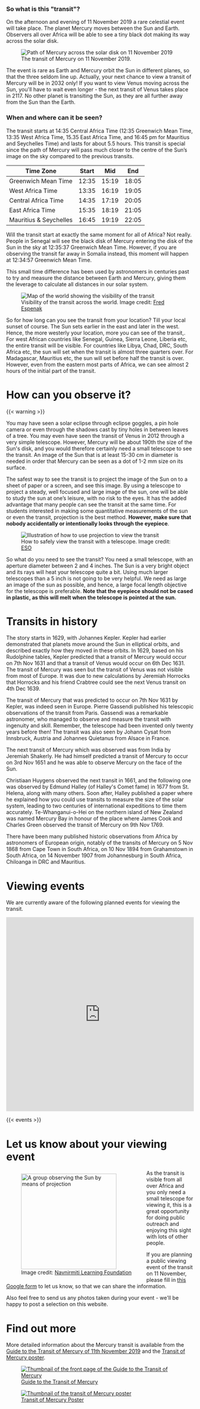 ### So what is this "transit"?

On the afternoon and evening of 11 November 2019 a rare celestial event will take place. The planet Mercury moves between the Sun and Earth. Observers all over Africa will be able to see a tiny black dot making its way  across the solar disk.

<figure class="image">
<img alt="Path of Mercury across the solar disk on 11 November 2019" src="/images/tom_mainpic_cat.jpg" style="max-width: 500px">
<figcaption>The transit of Mercury on 11 November 2019.</figcaption>
</figure>

The event is rare as Earth and Mercury orbit the Sun in different planes, so that the three seldom line up. Actually, your next chance to view a transit of Mercury will be in 2032 only! If you want to view Venus moving across the Sun, you'll have to wait even longer - the next transit of Venus takes place in 2117. No other planet is transiting the Sun, as they are all further away from the Sun than the Earth.

### When and where can it be seen?

The transit starts at 14:35 Central Africa Time (12:35 Greenwich Mean Time, 13:35 West Africa Time, 15.35 East Africa Time, and 16:45 pm for Mauritius and Seychelles Time) and lasts for about 5.5 hours. This transit is special since the path of Mercury will pass much closer to the centre of the Sun’s image on the sky compared to the previous transits.

Time Zone | Start | Mid | End
--- | --- | --- | ---
Greenwich Mean Time | 12:35 | 15:19 | 18:05
West Africa Time | 13:35 | 16:19 | 19:05
Central Africa Time | 14:35 | 17:19 | 20:05
East Africa Time | 15:35 | 18:19 | 21:05
Mauritius &amp; Seychelles | 16:45 | 19:19 | 22:05

Will the transit start at exactly the same moment for all of Africa? Not really. People in Senegal will see the black disk of Mercury entering the disk of the Sun in the sky at 12:35:37 Greenwich Mean Time. However, if you are observing the transit far away in Somalia instead, this moment will happen at 12:34:57 Greenwich Mean Time.

This small time difference has been used by astronomers in centuries past to try and measure the distance between Earth and Mercury, giving them the leverage to calculate all distances in our solar system.

<figure class="image">
<img alt="Map of the world showing the visibility of the transit" src="/images/tm2019.gif">
<figcaption>Visibility of the transit across the world. Image credit: <a href="http://www.eclipsewise.com/oh/tm2019.html" class="credit">Fred Espenak</a></figcaption>
</figure>

So for how long can you see the transit from your location? Till your local sunset of course. The Sun sets earlier in the east and later in the west. Hence, the more westerly your location, more you can see of the transit,. For west African countries like Senegal, Guinea, Sierra Leone, Liberia etc, the entire transit will be visible. For countries like Libya, Chad, DRC, South Africa etc, the sun will set when the transit is almost three quarters over. For Madagascar, Mauritius etc, the sun will set before half the transit is over. However, even from the eastern most parts of Africa, we can see almost 2 hours of the initial part of the transit.

# How can you observe it?

{{< warning >}}

You may have seen a solar eclipse through eclipse goggles, a pin hole camera or even through the shadows cast by tiny holes in between leaves of a tree. You may even have seen the transit of Venus in 2012 through a very simple telescope. However, Mercury will be about 190th the size of the Sun's disk, and you would therefore certainly need a small telescope to see the transit. An image of the Sun that is at least 15-30 cm in diameter is needed in order that Mercury can be seen as a dot of 1-2 mm size on its surface.

The safest way to see the transit is to project the image of the Sun on to a sheet of paper or a screen, and see this image. By using a telescope to project a steady, well focused and large image of the sun, one will be able to study the sun at one’s leisure, with no risk to the eyes. It has the added advantage that many people can see the transit at the same time. For students interested in making some quantitative measurements of the sun or even the transit, projection is the best method. **However, make sure that nobody accidentally or intentionally looks through the eyepiece**.

<figure class="image">
<img alt="Illustration of how to use projection to view the transit" src="/images/projection.jpg">
<figcaption>
How to safely view the transit with a telescope. Image credit: <a href="https://www.eso.org/public/outreach/eduoff/vt-2004/mt-2003/" class="credit">ESO</a>
</figcaption>
</figure>

So what do you need to see the transit? You need a small telescope, with an aperture diameter between 2 and 4 inches. The Sun is a very bright object and its rays will heat your telescope quite a bit. Using much larger telescopes than a 5 inch is not going to be very helpful. We need as large an image of the sun as possible, and hence, a large focal length objective for the telescope is preferable. **Note that the eyepiece should not be cased in plastic, as this will melt when the telescope is pointed at the sun.**

# Transits in history

The story starts in 1629, with Johannes Kepler. Kepler had earlier demonstrated that planets move around the Sun in elliptical orbits, and described exactly how they moved in these orbits. In 1629, based on his Rudolphine tables, Kepler predicted that a transit of Mercury would occur on 7th Nov 1631 and that a transit of Venus would occur on 6th Dec 1631. The transit of Mercury was seen but the transit of Venus was not visible from most of Europe. It was due to new calculations by Jeremiah Horrocks that Horrocks and his friend Crabtree could see the next Venus transit on 4th Dec 1639.

The transit of Mercury that was predicted to occur on 7th Nov 1631 by Kepler, was indeed seen in Europe. Pierre Gassendi published his telescopic observations of the transit from Paris. Gassendi was a remarkable astronomer, who managed to observe and measure the transit with ingenuity and skill. Remember, the telescope had been invented only twenty years before then! The transit was also seen by Johann Cysat from Innsbruck, Austria and Johannes Quietanus from Alsace in France.

The next transit of Mercury which was observed was from India by Jeremiah Shakerly. He had himself predicted a transit of Mercury to occur on 3rd Nov 1651 and he was able to observe Mercury on the face of the Sun.

Christiaan Huygens observed the next transit in 1661, and the following one was observed by Edmund Halley (of Halley's Comet fame) in 1677 from St. Helena, along with many others. Soon after, Halley published a paper where he explained how you could use transits to measure the size of the solar system, leading to two centuries of international expeditions to time them accurately. Te-Whanganui-o-Hei on the northern island of New Zealand was named Mercury Bay in honour of the place where James Cook and Charles Green observed the transit of Mercury on 9th Nov 1769.

There have been many published historic observations from Africa by astronomers of European origin, notably of the transits of Mercury on 5 Nov 1868 from Cape Town in South Africa, on 10 Nov 1894 from Grahamstown in South Africa, on 14 November 1907 from Johannesburg in South Africa, Chiloanga in DRC and Mauritius.

# Viewing events

We are currently aware of the following planned events for viewing the transit.

<iframe width="100%" height="520" frameborder="0" src="https://astro4dev.carto.com/viz/abd9d842-d398-4024-bb8a-5624db42c489/embed_map" allowfullscreen webkitallowfullscreen mozallowfullscreen oallowfullscreen msallowfullscreen></iframe>

{{< events >}}

# Let us know about your viewing event

<figure class="image" style="float: left; max-width: 300px; margin-top: 10px;">
<img alt="A group observing the Sun by means of projection" src="/images/tov.jpg" style="width: 256px">
<figcaption>Image credit: <a href="http://navnirmitilearning.org" class="credit">Navnirmiti Learning Foundation</a></figcaption>
</figure>

As the transit is visible from all over Africa and you only need a small telescope for viewing it, this is a great opportunity for doing public outreach and enjoying this sight with lots of other people.

If you are planning a public viewing event of the transit on 11 November, please fill in [this Google form](https://forms.gle/pTvBAtUokV7SgSFM8) to let us know, so that we can share the information.

Also feel free to send us any photos taken during your event - we'll be happy to post a selection on this website.

# Find out more

More detailed information about the Mercury transit is available from the [Guide to the Transit of Mercury of 11th November 2019](/docs/ToM_2019_Africa_Handbook.pdf) and the [Transit of Mercury poster](/docs/TransitOfMercuryPoster.pdf).

<div class="resources">
<div>
<figure class="image">
<a href="/docs/ToM_2019_Africa_Handbook.pdf">
<img alt="Thumbnail of the front page of the Guide to the Transit of Mercury" class="card" src="/images/ToM_2019_Africa_Handbook_Thumbnail.jpg">
</a>
<figcaption><a href="/docs/ToM_2019_Africa_Handbook.pdf">Guide to the Transit of Mercury</a></figcaption>
</figure>
</div>
<div>
<figure class="image">
<a href="/docs/TransitOfMercuryPoster.pdf">
<img alt="Thumbnail of the transit of Mercury poster" class="card" src="/images/TransitOfMercuryPoster.jpg">
</a>
<figcaption><a href="/docs/TransitOfMercuryPoster.pdf">Transit of Mercury Poster</a></figcaption>
</figure>
</div>
</div>
